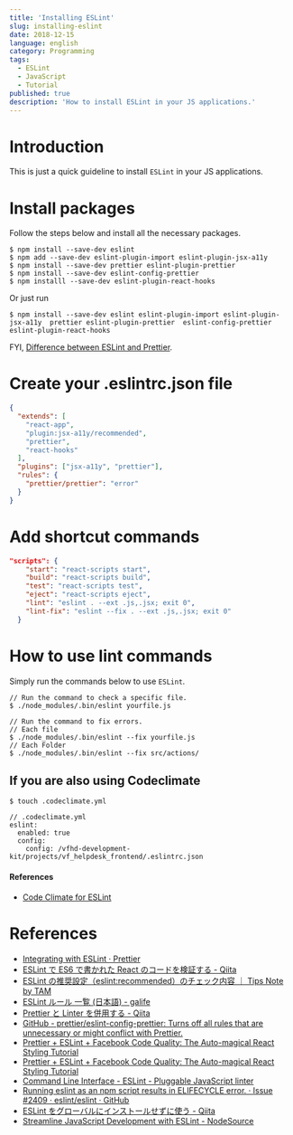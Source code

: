 ```yaml
---
title: 'Installing ESLint'
slug: installing-eslint
date: 2018-12-15
language: english
category: Programming
tags:
  - ESLint
  - JavaScript
  - Tutorial
published: true
description: 'How to install ESLint in your JS applications.'
---
```


# Introduction

This is just a quick guideline to install `ESLint` in your JS applications.

# Install packages

Follow the steps below and install all the necessary packages.

```console
$ npm install --save-dev eslint
$ npm add --save-dev eslint-plugin-import eslint-plugin-jsx-a11y
$ npm install --save-dev prettier eslint-plugin-prettier
$ npm install --save-dev eslint-config-prettier
$ npm installl --save-dev eslint-plugin-react-hooks
```

Or just run

```console
$ npm install --save-dev eslint eslint-plugin-import eslint-plugin-jsx-a11y  prettier eslint-plugin-prettier  eslint-config-prettier eslint-plugin-react-hooks
```

FYI, [Difference between ESLint and Prettier](https://www.futurehosting.com/blog/prettier-vs-eslint-whats-the-difference/).

# Create your .eslintrc.json file

```json
{
  "extends": [
    "react-app",
    "plugin:jsx-a11y/recommended",
    "prettier",
    "react-hooks"
  ],
  "plugins": ["jsx-a11y", "prettier"],
  "rules": {
    "prettier/prettier": "error"
  }
}
```

# Add shortcut commands

```json
"scripts": {
    "start": "react-scripts start",
    "build": "react-scripts build",
    "test": "react-scripts test",
    "eject": "react-scripts eject",
    "lint": "eslint . --ext .js,.jsx; exit 0",
    "lint-fix": "eslint --fix . --ext .js,.jsx; exit 0"
  }
```

# How to use lint commands

Simply run the commands below to use `ESLint`.

```console
// Run the command to check a specific file.
$ ./node_modules/.bin/eslint yourfile.js

// Run the command to fix errors.
// Each file
$ ./node_modules/.bin/eslint --fix yourfile.js
// Each Folder
$ ./node_modules/.bin/eslint --fix src/actions/
```

## If you are also using Codeclimate

```console
$ touch .codeclimate.yml
```

```
// .codeclimate.yml
eslint:
  enabled: true
  config:
    config: /vfhd-development-kit/projects/vf_helpdesk_frontend/.eslintrc.json
```

#### References

- [Code Climate for ESLint](https://docs.codeclimate.com/docs/eslint)

# References

- [Integrating with ESLint · Prettier](https://prettier.io/docs/en/eslint.html)
- [ESLint で ES6 で書かれた React のコードを検証する - Qiita](https://qiita.com/kjugk/items/b9dfc876e16dbfa4f447#eslint-plugin-react-%E3%81%AE-recommened-rulues-%E3%82%92%E9%81%A9%E7%94%A8%E3%81%99%E3%82%8B)
- [ESLint の推奨設定（eslint:recommended）のチェック内容 ｜ Tips Note by TAM](https://www.tam-tam.co.jp/tipsnote/javascript/post11934.html)
- [ESLint ルール 一覧 (日本語) - galife](https://garafu.blogspot.com/2017/02/eslint-rules-jp.html)
- [Prettier と Linter を併用する - Qiita](https://qiita.com/sigwyg/items/ebb21ef70550cee7a163)
- [GitHub - prettier/eslint-config-prettier: Turns off all rules that are unnecessary or might conflict with Prettier.](https://github.com/prettier/eslint-config-prettier#special-rules)
- [Prettier + ESLint + Facebook Code Quality: The Auto-magical React Styling Tutorial](https://medium.com/@eliotjunior/prettier-eslint-facebook-code-quality-the-auto-magical-react-styling-tutorial-19481acb10dd)
- [Prettier + ESLint + Facebook Code Quality: The Auto-magical React Styling Tutorial](https://medium.com/@eliotjunior/prettier-eslint-facebook-code-quality-the-auto-magical-react-styling-tutorial-19481acb10dd)
- [Command Line Interface - ESLint - Pluggable JavaScript linter](https://eslint.org/docs/user-guide/command-line-interface#--ext)
- [Running eslint as an npm script results in ELIFECYCLE error. · Issue #2409 · eslint/eslint · GitHub](https://github.com/eslint/eslint/issues/2409)
- [ESLint をグローバルにインストールせずに使う - Qiita](https://qiita.com/mysticatea/items/6bd56ff691d3a1577321)
- [Streamline JavaScript Development with ESLint - NodeSource](https://nodesource.com/blog/streamline-javascript-development-with-eslint/)
